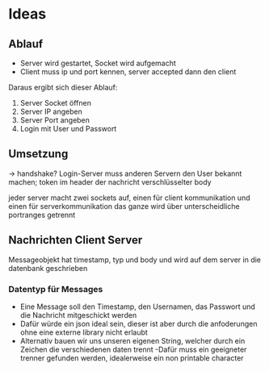 # Ideas

## Ablauf
- Server wird gestartet, Socket wird aufgemacht
- Client muss ip und port kennen, server accepted dann den client

Daraus ergibt sich dieser Ablauf:
1. Server Socket öffnen
2. Server IP angeben
3. Server Port angeben
4. Login mit User und Passwort

## Umsetzung

&rarr; handshake?
  Login-Server muss anderen Servern den User bekannt machen; token im header der nachricht
  verschlüsselter body
  
jeder server macht zwei sockets auf, einen für client kommunikation und einen für serverkommunikation
das ganze wird über unterscheidliche portranges getrennt 

## Nachrichten Client Server
Messageobjekt hat timestamp, typ und body und wird auf dem server in die datenbank geschrieben 

### Datentyp für Messages
- Eine Message soll den Timestamp, den Usernamen, das Passwort und die Nachricht mitgeschickt werden
- Dafür würde ein json ideal sein, dieser ist aber durch die anfoderungen ohne eine externe library nicht erlaubt
- Alternativ bauen wir uns unseren eigenen String, welcher durch ein Zeichen die verschiedenen daten trennt
  -Dafür muss ein geeigneter trenner gefunden werden, idealerweise ein non printable character
  
